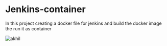 # Jenkins-container
In this project creating a docker file for jenkins and build the docker image the run it as container



![akhil](https://github.com/AKHIL907/Jenkins-container/assets/137915095/15de503e-0fb2-4f1d-8a01-99ec888e41f9)
